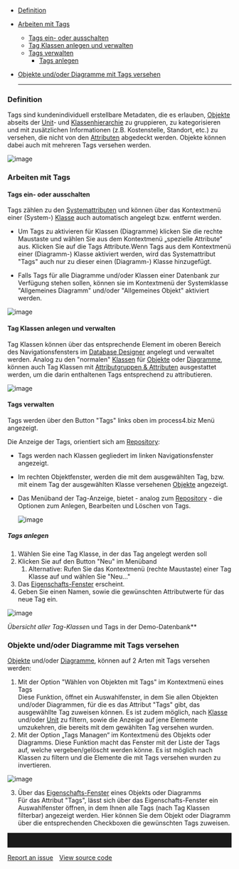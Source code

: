 
-   [Definition](#efinition)
-   [Arbeiten mit Tags](#arbeiten-mit-tags)
    -   [Tags ein- oder ausschalten](#Ttags-ein--oder-ausschalten)
    -   [Tag Klassen anlegen und
        verwalten](#tag-klassen-anlegen-und-verwalten)
    -   [Tags verwalten](#tags-verwalten)
        -   [Tags anlegen](#tags-anlegen)
-   [Objekte und/oder Diagramme mit Tags
    versehen](#objekte-undoder-diagramme-mit-tags-versehen)
    
    ------------------------------------------------------------------------


### Definition

Tags sind kundenindividuell erstellbare Metadaten, die es erlauben,
[Objekte](Objekt) abseits der [Unit](Unit)- und
[Klassenhierarchie](Klasse) zu gruppieren, zu kategorisieren und mit
zusätzlichen Informationen (z.B. Kostenstelle, Standort, etc.) zu
versehen, die nicht von den [Attributen](Attributgruppe_Attribut)
abgedeckt werden. Objekte können dabei auch mit mehreren Tags versehen
werden.

![image](//images.ctfassets.net/utx1h0gfm1om/4dMZRWCL8uQFsWljOEJmlO/023a4f09bc05638cb3bf097c6733510c/image.png)
 

### Arbeiten mit Tags

#### Tags ein- oder ausschalten

Tags zählen zu den [Systemattributen](Systemattribute) und können über
das Kontextmenü einer (System-)
[Klasse](http://help.process4.biz/confluence/display/DOC/Klasse) auch
automatisch angelegt bzw. entfernt werden.

-   Um Tags zu aktivieren für Klassen (Diagramme) klicken Sie die rechte      Maustaste und wählen Sie aus dem Kontextmenü „spezielle Attribute“ aus. Klicken Sie auf die Tags Attribute.Wenn Tags aus dem Kontextmenü <span class="underline">einer</span> (Diagramm-) Klasse aktiviert werden, wird das Systemattribut "Tags" auch nur zu dieser einen (Diagramm-) Klasse hinzugefügt.


-   Falls Tags <span class="underline">für alle</span> Diagramme
    und/oder Klassen einer Datenbank zur Verfügung stehen sollen, können
    sie im Kontextmenü der Systemklasse "Allgemeines Diagramm" und/oder
    "Allgemeines Objekt" aktiviert werden.
    
![image](//images.ctfassets.net/utx1h0gfm1om/4qDEVXaGlYLEttu1wc5xRg/df0f676a443273fb25f420f0c4ddba7c/image.png)
   

#### Tag Klassen anlegen und verwalten

Tag Klassen können über das entsprechende Element im oberen Bereich des
Navigationsfensters im [Database Designer](Database_Designer) angelegt
und verwaltet werden. Analog zu den "normalen" [Klassen](Klasse) für
[Objekte](Objekt) oder [Diagramme,](Diagramm) können auch Tag Klassen
mit [Attributgruppen & Attributen](Attributgruppe_Attribut) ausgestattet
werden, um die darin enthaltenen Tags entsprechend zu attributieren.

 ![image](//images.ctfassets.net/utx1h0gfm1om/55Co2Jc3AJEBhEyXL919Iz/fd726bee258544e4cfadc186f1bcb21e/image.png)


#### Tags verwalten

Tags werden über den Button "Tags" links oben im process4.biz Menü
angezeigt.

Die Anzeige der Tags, orientiert sich am [Repository](Repository):

-   Tags werden nach Klassen gegliedert im linken Navigationsfenster
    angezeigt.
-   Im rechten Objektfenster, werden die mit dem ausgewählten Tag, bzw.
    mit einem Tag der ausgewählten Klasse versehenen [Objekte](Objekt)
    angezeigt.
-   Das Menüband der Tag-Anzeige, bietet - analog zum
    [Repository](Repository) - die Optionen zum Anlegen, Bearbeiten und
    Löschen von Tags.
    
     ![image](//images.ctfassets.net/utx1h0gfm1om/4e0LwCiGTBR0TwvpMkPOrH/c44a456d63cf601b3ecf19b445e8d10d/image.png)

##### Tags anlegen

1.  Wählen Sie eine Tag Klasse, in der das Tag angelegt werden soll
2.  Klicken Sie auf den Button "Neu" im Menüband
    1.  Alternative: Rufen Sie das Kontextmenü (rechte Maustaste) einer
        Tag Klasse auf und wählen Sie "Neu..."
3.  Das
    [Eigenschafts-Fenster](http://help.process4.biz/confluence/pages/viewpage.action?pageId=1736733)
    erscheint.
4.  Geben Sie einen Namen, sowie die gewünschten Attributwerte für das
    neue Tag ein.  
      

 ![image](//images.ctfassets.net/utx1h0gfm1om/7DKQJCatd2JXFCyLjeBQlo/40a79309f1278903dbc5108abb26fb27/image.png)
 
*Übersicht aller Tag-Klasse*n und Tags in der Demo-Datenbank**



### Objekte und/oder Diagramme mit Tags versehen

[Objekte](Objekt) und/oder [Diagramme](Diagramm), können auf 2 Arten mit
Tags versehen werden:

1.  Mit der Option "Wählen von Objekten mit Tags" im Kontextmenü eines
    Tags  
    Diese Funktion, öffnet ein Auswahlfenster, in dem Sie allen Objekten
    und/oder Diagrammen, für die es das Attribut "Tags" gibt, das
    ausgewähllte Tag zuweisen können. Es ist zudem möglich, nach
    [Klasse](Klasse) und/oder [Unit](Unit) zu filtern, sowie die Anzeige
    auf jene Elemente umzukehren, die bereits mit dem gewählten Tag
    versehen wurden.
2.	Mit der Option „Tags Managen“ im Kontextmenü des Objekts oder Diagramms. Diese Funktion macht das Fenster mit der Liste der Tags auf, welche vergeben/gelöscht werden könne. Es ist möglich nach Klassen zu filtern und die Elemente die mit Tags versehen wurden zu invertieren.

![image](//images.ctfassets.net/utx1h0gfm1om/5JTNRsE9Qqru4q4AdTVrAI/de2ae0f3e4d66b4b6ac6c392e00a6420/image.png)
 	
3.  Über das
    [Eigenschafts-Fenster](http://help.process4.biz/confluence/pages/viewpage.action?pageId=1736733)
    eines Objekts oder Diagramms  
    Für das Attribut "Tags", lässt sich über das Eigenschafts-Fenster
    ein Auswahlfenster öffnen, in dem Ihnen alle Tags (nach Tag Klassen
    filterbar) angezeigt werden. Hier können Sie dem Objekt oder
    Diagramm über die entsprechenden Checkboxen die gewünschten Tags
    zuweisen.
<hr style="padding-top:2rem" />
<a href="https://github.com/process4/docs/issues" target="_blank" class="bgw btn btn-primary btn-lg shadow-sm">Report an issue</a>
<a href="https://github.com/process4/docs" target="_blank" class="bgw btn btn-primary btn-lg shadow-sm" style="margin-left:10px;">View source code</a>